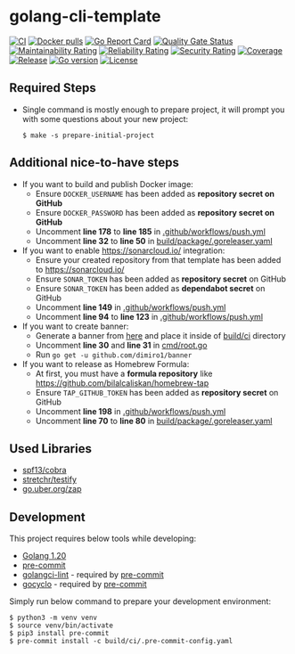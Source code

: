 # golang-cli-template
[![CI](https://github.com/bilalcaliskan/golang-cli-template/workflows/CI/badge.svg?event=push)](https://github.com/bilalcaliskan/golang-cli-template/actions?query=workflow%3ACI)
[![Docker pulls](https://img.shields.io/docker/pulls/bilalcaliskan/golang-cli-template)](https://hub.docker.com/r/bilalcaliskan/golang-cli-template/)
[![Go Report Card](https://goreportcard.com/badge/github.com/bilalcaliskan/golang-cli-template)](https://goreportcard.com/report/github.com/bilalcaliskan/golang-cli-template)
[![Quality Gate Status](https://sonarcloud.io/api/project_badges/measure?project=bilalcaliskan_golang-cli-template&metric=alert_status)](https://sonarcloud.io/summary/new_code?id=bilalcaliskan_golang-cli-template)
[![Maintainability Rating](https://sonarcloud.io/api/project_badges/measure?project=bilalcaliskan_golang-cli-template&metric=sqale_rating)](https://sonarcloud.io/summary/new_code?id=bilalcaliskan_golang-cli-template)
[![Reliability Rating](https://sonarcloud.io/api/project_badges/measure?project=bilalcaliskan_golang-cli-template&metric=reliability_rating)](https://sonarcloud.io/summary/new_code?id=bilalcaliskan_golang-cli-template)
[![Security Rating](https://sonarcloud.io/api/project_badges/measure?project=bilalcaliskan_golang-cli-template&metric=security_rating)](https://sonarcloud.io/summary/new_code?id=bilalcaliskan_golang-cli-template)
[![Coverage](https://sonarcloud.io/api/project_badges/measure?project=bilalcaliskan_golang-cli-template&metric=coverage)](https://sonarcloud.io/summary/new_code?id=bilalcaliskan_golang-cli-template)
[![Release](https://img.shields.io/github/release/bilalcaliskan/golang-cli-template.svg)](https://github.com/bilalcaliskan/golang-cli-template/releases/latest)
[![Go version](https://img.shields.io/github/go-mod/go-version/bilalcaliskan/golang-cli-template)](https://github.com/bilalcaliskan/golang-cli-template)
[![License](https://img.shields.io/badge/License-Apache%202.0-blue.svg)](https://opensource.org/licenses/Apache-2.0)

## Required Steps
- Single command is mostly enough to prepare project, it will prompt you with some questions about your new project:
  ```shell
  $ make -s prepare-initial-project
  ```

## Additional nice-to-have steps
- If you want to build and publish Docker image:
  - Ensure `DOCKER_USERNAME` has been added as **repository secret on GitHub**
  - Ensure `DOCKER_PASSWORD` has been added as **repository secret on GitHub**
  - Uncomment **line 178** to **line 185** in [.github/workflows/push.yml](.github/workflows/push.yml)
  - Uncomment **line 32** to **line 50** in [build/package/.goreleaser.yaml](build/package/.goreleaser.yaml)
- If you want to enable https://sonarcloud.io/ integration:
  - Ensure your created repository from that template has been added to https://sonarcloud.io/
  - Ensure `SONAR_TOKEN` has been added as **repository secret** on GitHub
  - Ensure `SONAR_TOKEN` has been added as **dependabot secret** on GitHub
  - Uncomment **line 149** in [.github/workflows/push.yml](.github/workflows/push.yml)
  - Uncomment **line 94** to **line 123** in [.github/workflows/push.yml](.github/workflows/push.yml)
- If you want to create banner:
  - Generate a banner from [here](https://devops.datenkollektiv.de/banner.txt/index.html) and place it inside of [build/ci](build/ci) directory
  - Uncomment **line 30** and **line 31** in [cmd/root.go](cmd/root.go)
  - Run `go get -u github.com/dimiro1/banner`
- If you want to release as Homebrew Formula:
  - At first, you must have a **formula repository** like https://github.com/bilalcaliskan/homebrew-tap
  - Ensure `TAP_GITHUB_TOKEN` has been added as **repository secret** on GitHub
  - Uncomment **line 198** in [.github/workflows/push.yml](.github/workflows/push.yml)
  - Uncomment **line 70** to **line 80** in [build/package/.goreleaser.yaml](build/package/.goreleaser.yaml)

## Used Libraries
- [spf13/cobra](https://github.com/spf13/cobra)
- [stretchr/testify](https://github.com/stretchr/testify)
- [go.uber.org/zap](https://go.uber.org/zap)

## Development
This project requires below tools while developing:
- [Golang 1.20](https://golang.org/doc/go1.20)
- [pre-commit](https://pre-commit.com/)
- [golangci-lint](https://golangci-lint.run/usage/install/) - required by [pre-commit](https://pre-commit.com/)
- [gocyclo](https://github.com/fzipp/gocyclo) - required by [pre-commit](https://pre-commit.com/)

Simply run below command to prepare your development environment:
```shell
$ python3 -m venv venv
$ source venv/bin/activate
$ pip3 install pre-commit
$ pre-commit install -c build/ci/.pre-commit-config.yaml
```
